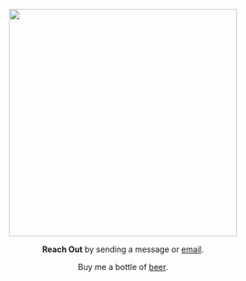 <p align="center">
  <img src="https://i.giphy.com/media/v1.Y2lkPTc5MGI3NjExc2ZuNDVkY2VzcWxrZHhyMTF0azZ5b3Nob2NqdG9rdHpkZTA5Y2RkeiZlcD12MV9pbnRlcm5hbF9naWZfYnlfaWQmY3Q9cw/JrZEc84OFlTYcRaqSx/giphy.gif" width="400px" />
</p>

<p align="center">
  <strong>Reach Out</strong> by sending a message or <a href="mailto:tobecoolaf@gmail.com">email</a>.
</p>


<p align="center">
  Buy me a bottle of <a href="http://buymeacoffee.com/nickkcode">beer</a>.
</p>